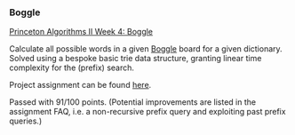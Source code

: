 ### Boggle

[Princeton Algorithms II Week 4: Boggle](https://www.coursera.org/learn/algorithms-part2/home/week/4)

Calculate all possible words in a given [Boggle](https://en.wikipedia.org/wiki/Boggle) board for a given dictionary. Solved using a bespoke basic trie data structure, granting linear time complexity for the (prefix) search.

Project assignment can be found [here](https://coursera.cs.princeton.edu/algs4/assignments/boggle/specification.php).

Passed with 91/100 points. (Potential improvements are listed in the assignment FAQ, i.e. a non-recursive prefix query and exploiting past prefix queries.)
